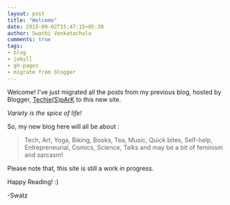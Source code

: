 ```yaml
---
layout: post
title: "Welcome"
date: 2015-09-02T15:47:15+05:30
author: Swathi Venkatachala
comments: true
tags:
- blog
- jekyll
- gh-pages
- migrate from blogger
---
```


Welcome!
I've just migrated all the posts from my previous blog, hosted by Blogger,
[Techie(S)pArK](http://femgeekz.blogspot.com) to this new site.

*Variety is the spice of life!*

So, my new blog here will all be about :
<blockquote>
Tech, Art, Yoga, Biking, Books, Tea, Music, Quick bites, Self-help,
Entrepreneurial, Comics, Science, Talks and may be a bit of feminism and sarcasm!
</blockquote>

Please note that, this site is still a work in progress.

Happy Reading! :)

-Swatz
